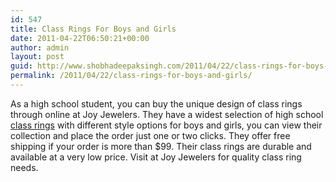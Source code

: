 ```yaml
---
id: 547
title: Class Rings For Boys and Girls
date: 2011-04-22T06:50:21+00:00
author: admin
layout: post
guid: http://www.shobhadeepaksingh.com/2011/04/22/class-rings-for-boys-and-girls/
permalink: /2011/04/22/class-rings-for-boys-and-girls/
---
```

As a high school student, you can buy the unique design of class rings through online at Joy Jewelers. They have a widest selection of high school [class rings](http://www.joyjewelers.com/modules/classrings/) with different style options for boys and girls, you can view their collection and place the order just one or two clicks. They offer free shipping if your order is more than $99. Their class rings are durable and available at a very low price. Visit at Joy Jewelers for quality class ring needs.